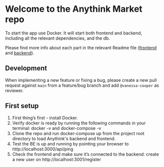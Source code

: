 # Welcome to the Anythink Market repo

To start the app use Docker. It will start both frontend and backend, including all the relevant dependencies, and the db.

Please find more info about each part in the relevant Readme file ([frontend](frontend/readme.md) and [backend](backend/README.md)).

## Development

When implementing a new feature or fixing a bug, please create a new pull request against `main` from a feature/bug branch and add `@vanessa-cooper` as reviewer.

## First setup

1. First thing’s first - install Docker.
2. Verify docker is ready by running the following commands in your terminal: docker -v and docker-compose -v
3. Clone the repo and run docker-compose up from the project root directory to load Anythink's backend and frontend.
4. Test the BE is up and running by pointing your browser to http://localhost:3000/api/ping
5. Check the frontend and make sure it’s connected to the backend: create a new user on http://localhost:3001/register 
